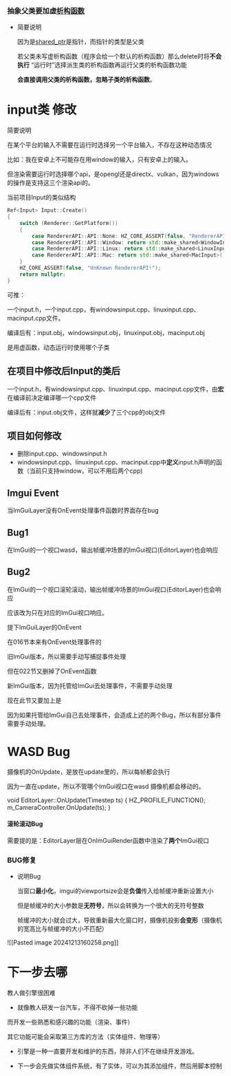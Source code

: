 ### 抽象父类要加虚[析构函数](https://edu.csdn.net/cloud/houjie?utm_source=highword&spm=1001.2101.3001.7020)

- 简要说明
    
    因为是[shared_ptr](https://marketing.csdn.net/p/3127db09a98e0723b83b2914d9256174?pId=2782&utm_source=glcblog&spm=1001.2101.3001.7020)是指针，而指针的类型是父类
    
    若父类未写虚析构函数（程序会给一个默认的析构函数）那么delete时将**不会执行** “运行时”选择派生类的析构函数再运行父类的析构函数功能
    
    **会直接调用父类的析构函数，忽略子类的析构函数**。

# input类 修改
简要说明

在某个平台的输入不需要在运行时选择另一个平台输入，不存在这种动态情况

比如：我在安卓上不可能存在用window的输入，只有安卓上的输入。

但渲染需要运行时选择哪个api，是opengl还是directx、vulkan，因为windows的操作是支持这三个渲染api的。

当前项目Input的类似结构

```c++
Ref<Input> Input::Create()
{
    switch (Renderer::GetPlatform())
    {
        case RendererAPI::API::None: HZ_CORE_ASSERT(false, "RendererAPI:None is currently not supported!"); return nullptr;
        case RendererAPI::API::Window: return std::make_shared<WindowInput>();
        case RendererAPI::API::Linux: return std::make_shared<LinuxInput>();
        case RendererAPI::API::Mac: return std::make_shared<MacInput>();
    }
    HZ_CORE_ASSERT(false, "UnKnown RendererAPI!");
    return nullptr;
}

```

可推：

一个input.h，一个input.cpp，有windowsinput.cpp、linuxinput.cpp、macinput.cpp文件。

编译后有：input.obj，windowsinput.obj，linuxinput.obj，macinput.obj

是用虚函数，动态运行时使用哪个子类
## 在项目中修改后Input的类后

一个input.h，有windowsinput.cpp、linuxinput.cpp、macinput.cpp文件，由**宏**在编译前决定编译哪一个cpp文件

编译后有：input.obj文件，这样就**减少**了三个cpp的obj文件

## 项目如何修改
- 删除input.cpp、windowsinput.h
- windowsinput.cpp、linuxinput.cpp、macinput.cpp中**定义**input.h声明的函数（当前只支持window，可以不用后两个cpp)

## Imgui Event
当ImGuiLayer没有OnEvent处理事件函数时界面存在bug
## Bug1

在ImGui的一个视口wasd，输出帧缓冲场景的ImGui视口(EditorLayer)也会响应

## Bug2

在ImGui的一个视口滚轮滚动，输出帧缓冲场景的ImGui视口(EditorLayer)也会响应

应该改为只在对应的ImGui视口响应。

提下ImGuiLayer的OnEvent

在016节本来有OnEvent处理事件的

旧ImGui版本，所以需要手动写捕捉事件处理

但在022节又删掉了OnEvent函数

新ImGui版本，因为托管给ImGui去处理事件，不需要手动处理

现在此节又要加上是

因为如果托管给ImGui自己去处理事件，会造成上述的两个Bug，所以有部分事件需要手动处理。

# WASD Bug
摄像机的OnUpdate，是放在update里的，所以每帧都会执行

因为一直在update，所以不管哪个ImGui视口在wasd 摄像机都会移动的。

void EditorLayer::OnUpdate(Timestep ts)
{
    HZ_PROFILE_FUNCTION();
    m_CameraController.OnUpdate(ts);
}

#### 滚轮滚动Bug

需要提的是：EditorLayer层在OnImGuiRender函数中渲染了**两个**ImGui视口

### BUG修复


- 说明Bug
    
    当窗口**最小化**，imgui的viewportsize会是**负值**传入给帧缓冲重新设置大小
    
    但是帧缓冲的大小参数是**无符号**，所以会转换为一个很大的无符号整数
    
    帧缓冲的大小就会过大，导致重新最大化窗口时，摄像机投影**会变形**（摄像机的宽高比与帧缓冲的大小不匹配）


![[Pasted image 20241213160258.png]]

# 下一步去哪
教人做引擎很困难

* 就像教人研发一台汽车，不得不砍掉一些功能

而开发一些熟悉和感兴趣的功能（渲染、事件）

其它功能可能会采取第三方库的方法（实体组件、物理等）

* 引擎是一种一直要开发和维护的东西，除非人们不在继续开发游戏。

* 下一步会先做实体组件系统，有了实体，可以为其添加组件，然后用脚本控制
